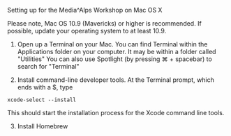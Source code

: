 Setting up for the Media^Alps Workshop on Mac OS X

Please note, Mac OS 10.9 (Mavericks) or higher is recommended. If possible, update your operating system to at least 10.9. 

1. Open up a Terminal on your Mac. You can find Terminal within the Applications folder on your computer. It may be within a folder called "Utilities" You can also use Spotlight (by pressing ⌘ + spacebar) to search for "Terminal"

2. Install command-line developer tools. At the Terminal prompt, which ends with a $, type
```
xcode-select --install
```
This should start the installation process for the Xcode command line tools. 

3. Install Homebrew 
